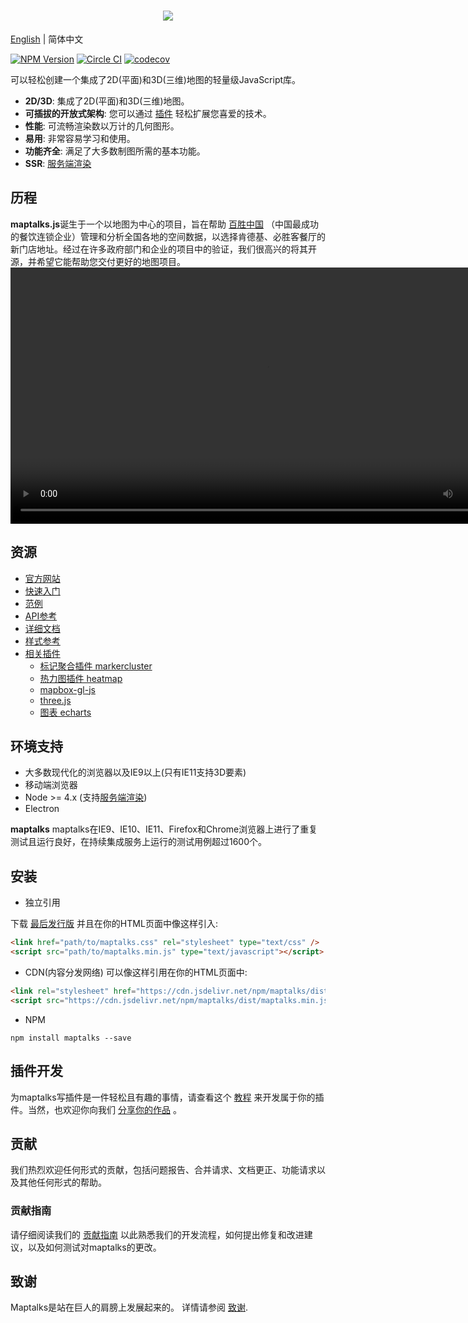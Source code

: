 <h1 align="center"><img src="https://user-images.githubusercontent.com/13678919/31573203-99ae6894-b0e9-11e7-8a7e-2b26eaff58c6.png"/></h1>

[English](./README.md) | 简体中文

[![NPM Version](https://img.shields.io/npm/v/maptalks.svg)](https://github.com/maptalks/maptalks.js) [![Circle CI](https://circleci.com/gh/maptalks/maptalks.js.svg?style=shield)](https://circleci.com/gh/maptalks/maptalks.js) [![codecov](https://codecov.io/gh/maptalks/maptalks.js/branch/master/graph/badge.svg)](https://codecov.io/gh/maptalks/maptalks.js)

可以轻松创建一个集成了2D(平面)和3D(三维)地图的轻量级JavaScript库。

* **2D/3D**: 集成了2D(平面)和3D(三维)地图。
* **可插拔的开放式架构**: 您可以通过 [插件](https://maptalks.org/plugins.html) 轻松扩展您喜爱的技术。
* **性能**: 可流畅渲染数以万计的几何图形。
* **易用**: 非常容易学习和使用。
* **功能齐全**: 满足了大多数制图所需的基本功能。
* **SSR**: [服务端渲染](https://github.com/maptalks/maptalks.js/wiki/Server-Side-Rendering)

## 历程

**maptalks.js**诞生于一个以地图为中心的项目，旨在帮助 [百胜中国](http://www.yumchina.com/en/) （中国最成功的餐饮连锁企业）管理和分析全国各地的空间数据，以选择肯德基、必胜客餐厅的新门店地址。经过在许多政府部门和企业的项目中的验证，我们很高兴的将其开源，并希望它能帮助您交付更好的地图项目。
<a href="http://maptalks.org/maptalks.three/demo/bloom.html" title="maptalks.three Demo" target="_blank"><video width="820" src = "https://user-images.githubusercontent.com/25998927/149662311-4cb06c54-49ab-44b2-b019-518c0228508c.mp4" autoplay loop hspace="10"></video></a>

## 资源

* [官方网站](http://maptalks.org)
* [快速入门](http://maptalks.org/getting-started.html)
* [范例](https://maptalks.github.io/examples/en/map/load/)
* [API参考](https://maptalks.github.io/maptalks.js/api/0.x/Map.html)
* [详细文档](https://github.com/maptalks/maptalks.js/wiki)
* [样式参考](https://github.com/maptalks/maptalks.js/wiki/Symbol-Reference)
* [相关插件](http://maptalks.org/plugins.html)
   * [标记聚合插件 markercluster](https://github.com/maptalks/maptalks.markercluster)
   * [热力图插件 heatmap](https://github.com/maptalks/maptalks.heatmap)
   * [mapbox-gl-js](https://github.com/maptalks/maptalks.mapboxgl)
   * [three.js](https://github.com/maptalks/maptalks.three)
   * [图表 echarts](https://github.com/maptalks/maptalks.e3)

## 环境支持

* 大多数现代化的浏览器以及IE9以上(只有IE11支持3D要素)
* 移动端浏览器
* Node >= 4.x (支持[服务端渲染](https://github.com/maptalks/maptalks.js/wiki/Server-Side-Rendering))
* Electron

**maptalks** maptalks在IE9、IE10、IE11、Firefox和Chrome浏览器上进行了重复测试且运行良好，在持续集成服务上运行的测试用例超过1600个。
## 安装

* 独立引用

下载 [最后发行版](https://github.com/maptalks/maptalks.js/releases) 并且在你的HTML页面中像这样引入:
```html
<link href="path/to/maptalks.css" rel="stylesheet" type="text/css" />
<script src="path/to/maptalks.min.js" type="text/javascript"></script>
```

* CDN(内容分发网络)
可以像这样引用在你的HTML页面中:
```html
<link rel="stylesheet" href="https://cdn.jsdelivr.net/npm/maptalks/dist/maptalks.min.css">
<script src="https://cdn.jsdelivr.net/npm/maptalks/dist/maptalks.min.js"></script>
```

* NPM

```shell
npm install maptalks --save
```

## 插件开发

为maptalks写插件是一件轻松且有趣的事情，请查看这个 [教程](https://github.com/maptalks/maptalks.js/wiki) 来开发属于你的插件。当然，也欢迎你向我们 [分享你的作品](https://github.com/maptalks/maptalks.github.io/issues/new) 。

## 贡献

我们热烈欢迎任何形式的贡献，包括问题报告、合并请求、文档更正、功能请求以及其他任何形式的帮助。

### 贡献指南
请仔细阅读我们的 [贡献指南](.github/CONTRIBUTING.md) 以此熟悉我们的开发流程，如何提出修复和改进建议，以及如何测试对maptalks的更改。

## 致谢

Maptalks是站在巨人的肩膀上发展起来的。 详情请参阅 [致谢](ACKNOWLEDGEMENT).
